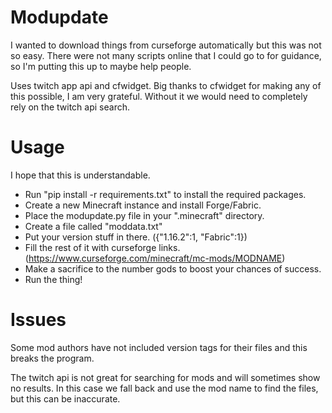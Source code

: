 # Modupdate
I wanted to download things from curseforge automatically but this was not so easy.
There were not many scripts online that I could go to for guidance, so I'm putting this up to maybe help people.

Uses twitch app api and cfwidget.
Big thanks to cfwidget for making any of this possible, I am very grateful.
Without it we would need to completely rely on the twitch api search.

# Usage
I hope that this is understandable.
- Run "pip install -r requirements.txt" to install the required packages.
- Create a new Minecraft instance and install Forge/Fabric.
- Place the modupdate.py file in your ".minecraft" directory.
- Create a file called "moddata.txt"
- Put your version stuff in there. ({"1.16.2":1, "Fabric":1})
- Fill the rest of it with curseforge links. (https://www.curseforge.com/minecraft/mc-mods/MODNAME)
- Make a sacrifice to the number gods to boost your chances of success.
- Run the thing!

# Issues
Some mod authors have not included version tags for their files and this breaks the program.

The twitch api is not great for searching for mods and will sometimes show no results.
In this case we fall back and use the mod name to find the files, but this can be inaccurate.